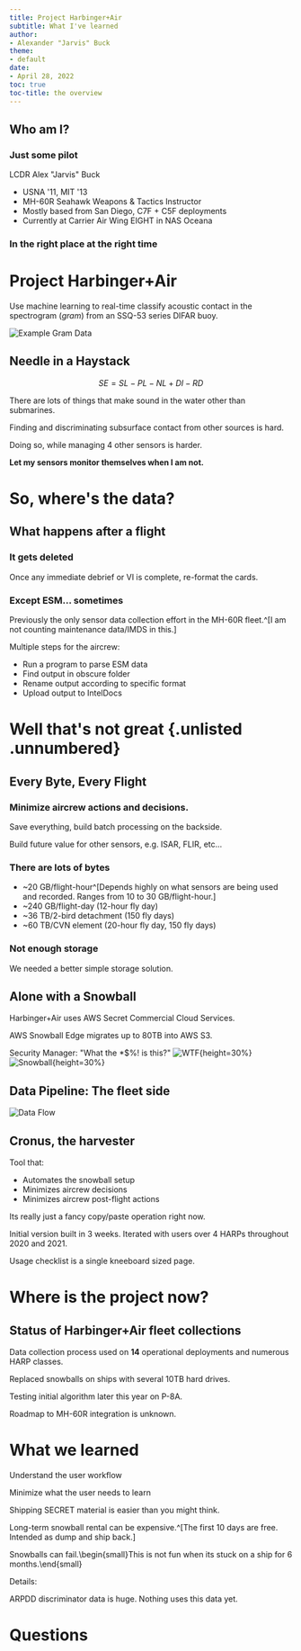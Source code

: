 ```yaml
---
title: Project Harbinger+Air
subtitle: What I've learned
author:
- Alexander "Jarvis" Buck
theme:
- default
date:
- April 28, 2022
toc: true
toc-title: the overview
---
```


## Who am I?

### Just some pilot

LCDR Alex "Jarvis" Buck

- USNA '11, MIT '13
- MH-60R Seahawk Weapons & Tactics Instructor
- Mostly based from San Diego, C7F + C5F deployments
- Currently at Carrier Air Wing EIGHT in NAS Oceana

### In the right place at the right time


# Project Harbinger+Air

Use machine learning to real-time classify acoustic contact in the spectrogram (*gram*) from an SSQ-53 series DIFAR buoy.

![Example Gram Data](waterfall.png)

## Needle in a Haystack

$$SE = SL-PL-NL+DI-RD$$

There are lots of things that make sound in the water other than submarines.

Finding and discriminating subsurface contact from other sources is hard.

Doing so, while managing 4 other sensors is harder.

**Let my sensors monitor themselves when I am not.**



# So, where's the data?

## What happens after a flight

### It gets deleted

Once any immediate debrief or VI is complete, re-format the cards.

### Except ESM... sometimes

Previously the only sensor data collection effort in the MH-60R fleet.^[I am not counting maintenance data/IMDS in this.]

Multiple steps for the aircrew:

  - Run a program to parse ESM data
  - Find output in obscure folder
  - Rename output according to specific format
  - Upload output to IntelDocs

# Well that's not great {.unlisted .unnumbered}

## Every Byte, Every Flight

### Minimize aircrew actions and decisions.
Save everything, build batch processing on the backside.

Build future value for other sensors, e.g. ISAR, FLIR, etc...

### There are lots of bytes
- ~20 GB/flight-hour^[Depends highly on what sensors are being used and recorded. Ranges from 10 to 30 GB/flight-hour.]
- ~240 GB/flight-day (12-hour fly day)
- ~36 TB/2-bird detachment (150 fly days)
- ~60 TB/CVN element (20-hour fly day, 150 fly days)

### Not enough storage
We needed a better simple storage solution.

## Alone with a Snowball

Harbinger+Air uses AWS Secret Commercial Cloud Services.

AWS Snowball Edge migrates up to 80TB into AWS S3. 

Security Manager: "What the *$%! is this?" 
![WTF](wtf.png){height=30%}
![Snowball](snowball.png){height=30%}

<!-- 
Arrives unclassified via UPS

Departs classified via prepaid UPS^[DoD Manual 5200.01 Enclosure 4 paragraph 10d]
-->

## Data Pipeline: The fleet side

![Data Flow](data-flow.png)

## Cronus, the harvester

Tool that:

- Automates the snowball setup
- Minimizes aircrew decisions
- Minimizes aircrew post-flight actions

Its really just a fancy copy/paste operation right now.

Initial version built in 3 weeks. Iterated with users over 4 HARPs throughout 2020 and 2021.

Usage checklist is a single kneeboard sized page.

# Where is the project now?

## Status of Harbinger+Air fleet collections

Data collection process used on **14** operational deployments and numerous HARP classes.

Replaced snowballs on ships with several 10TB hard drives.

Testing initial algorithm later this year on P-8A.

Roadmap to MH-60R integration is unknown.

# What we learned


Understand the user workflow

Minimize what the user needs to learn

Shipping SECRET material is easier than you might think.

Long-term snowball rental can be expensive.^[The first 10 days are free. Intended as dump and ship back.]

Snowballs can fail.\begin{small}This is not fun when its stuck on a ship for 6 months.\end{small}

Details:
  
  ARPDD discriminator data is huge. Nothing uses this data yet.

# Questions